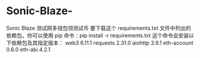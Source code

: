 # Sonic-Blaze-
Sonic  Blaze 测试网多钱包领测试币
要下载这个 requirements.txt 文件中列出的依赖包，你可以使用 pip 命令：pip install -r requirements.txt
这个命令会安装以下依赖包及其指定版本：
web3 6.11.1
requests 2.31.0
aiohttp 3.9.1
eth-account 0.8.0
eth-abi 4.2.1
